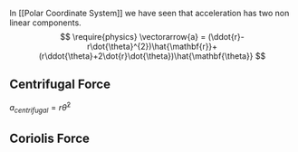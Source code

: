 In  [[Polar Coordinate System]] we have seen that acceleration has two non linear components.
$$
\require{physics}
\vectorarrow{a} = (\ddot{r}-r\dot{\theta}^{2})\hat{\mathbf{r}}+(r\ddot{\theta}+2\dot{r}\dot{\theta})\hat{\mathbf{\theta}}
$$
## Centrifugal Force

$a_{centrifugal}= r \dot{\theta}^{2}$


## Coriolis Force

